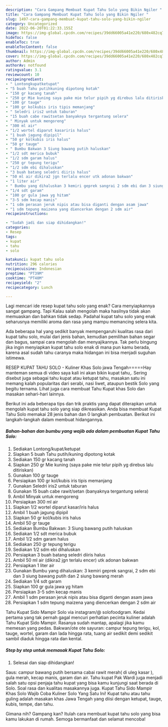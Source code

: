 ```yaml
---
description: "Cara Gampang Membuat Kupat Tahu Solo yang Bikin Ngiler "
title: "Cara Gampang Membuat Kupat Tahu Solo yang Bikin Ngiler "
slug: 1497-cara-gampang-membuat-kupat-tahu-solo-yang-bikin-ngiler
category: Uncategorized
date: 2022-06-20T01:22:33.155Z
image: https://img-global.cpcdn.com/recipes/39dd66005a41e220/680x482cq70/kupat-tahu-solo-foto-resep-utama.jpg
hideToc: false
enableToc: true
enableTocContent: false
thumbnail: https://img-global.cpcdn.com/recipes/39dd66005a41e220/680x482cq70/kupat-tahu-solo-foto-resep-utama.jpg
cover: https://img-global.cpcdn.com/recipes/39dd66005a41e220/680x482cq70/kupat-tahu-solo-foto-resep-utama.jpg
author: Admin
authorAv: notfound
ratingvalue: 3.1
reviewcount: 10
recipeingredient:
- " Lontongkupatketupat"
- "5 buah Tahu putihkuning dipotong kotak"
- "150 gr kacang tanah"
- "250 gr Mie kuning saya pake mie telur pipih yg direbus lalu ditiriskan"
- "100 gr tauge"
- "100 gr kolkubis iris tipis memanjang"
- " Seledri iris2 untuk taburan"
- "15 buah cabe rawitsetan banyaknya tergantung selera"
- " Minyak untuk mengoreng"
- "300 ml air"
- "1/2 wortel diparut kasariris halus"
- "1 buah jagung dipipil"
- "50 gr kolkubis iris halus"
- "50 gr tauge"
- " Bumbu Bakwan 3 Siung bawang putih haluskan"
- "1/2 sdt merica bubuk"
- "1/2 sdm garam halus"
- "250 gr tepung terigu"
- "1/2 sdm ebi dihaluskan"
- "3 buah batang seledri diiris halus"
- "50 ml air dikira2 jgn terlalu encer utk adonan bakwan"
- "1 liter air"
- " Bumbu yang dihaluskan 3 kemiri geprek sangrai 2 sdm ebi dan 3 siung bawang putih dan 2 siung bawang merah"
- "1/4 sdt garam"
- "100 gr gula jawa yg hitam"
- "3-5 sdm kecap manis"
- "1 sdm perasan jeruk nipis atau bisa diganti dengan asam jawa"
- "1 sdm tepung maizena yang diencerkan dengan 2 sdm air"
recipeinstructions:

- "Sudah jadi dan siap dihidangkan!"
categories:
- Resep
tags:
- kupat
- tahu
- solo

katakunci: kupat tahu solo 
nutrition: 296 calories
recipecuisine: Indonesian
preptime: "PT39M"
cooktime: "PT40M"
recipeyield: "2"
recipecategory: Lunch

---
```



Lagi mencari ide resep kupat tahu solo yang enak? Cara menyiapkannya sangat gampang. Tapi Kalau salah mengolah maka hasilnya tidak akan memuaskan dan bahkan tidak sedap. Padahal kupat tahu solo yang enak seharusnya memiliki aroma dan rasa yang mampu memancing selera kita.


Ada beberapa hal yang sedikit banyak mempengaruhi kualitas rasa dari kupat tahu solo, mulai dari jenis bahan, kemudian pemilihan bahan segar dan bagus, sampai cara mengolah dan menyajikannya. Tak perlu bingung jika ingin menyiapkan kupat tahu solo enak di mana pun kamu berada, karena asal sudah tahu caranya maka hidangan ini bisa menjadi suguhan istimewa.

RESEP KUPAT TAHU SOLO - Kuliner Khas Solo jawa Tengah=====Hay manteman semua di video saya kali ini akan bikin kupat tahu,. Sering disebut juga sebagai tahu kupat atau ketupat tahu, masakan satu ini memang kalah popularitas dari serabi, nasi liwet, ataupun bestik Solo yang begitu ternama. Lihat juga cara membuat Tahu Kupat khas Solo dan masakan sehari-hari lainnya.


Berikut ini ada beberapa tips dan trik praktis yang dapat diterapkan untuk mengolah kupat tahu solo yang siap dikreasikan. Anda bisa membuat Kupat Tahu Solo memakai 28 jenis bahan dan 0 langkah pembuatan. Berikut ini langkah-langkah dalam membuat hidangannya.

<!--inarticleads1-->

##### Bahan-bahan dan bumbu yang wajib ada dalam pembuatan Kupat Tahu Solo:

1. Sediakan  Lontong/kupat/ketupat
1. Siapkan 5 buah Tahu putih/kuning dipotong kotak
1. Sediakan 150 gr kacang tanah
1. Siapkan 250 gr Mie kuning (saya pake mie telur pipih yg direbus lalu ditiriskan)
1. Gunakan 100 gr tauge
1. Persiapkan 100 gr kol/kubis iris tipis memanjang
1. Gunakan  Seledri iris2 untuk taburan
1. Gunakan 15 buah cabe rawit/setan (banyaknya tergantung selera)
1. Ambil  Minyak untuk mengoreng
1. Persiapkan 300 ml air
1. Siapkan 1/2 wortel diparut kasar/iris halus
1. Ambil 1 buah jagung dipipil
1. Siapkan 50 gr kol/kubis iris halus
1. Ambil 50 gr tauge
1. Sediakan  Bumbu Bakwan: 3 Siung bawang putih haluskan
1. Sediakan 1/2 sdt merica bubuk
1. Ambil 1/2 sdm garam halus
1. Sediakan 250 gr tepung terigu
1. Sediakan 1/2 sdm ebi dihaluskan
1. Persiapkan 3 buah batang seledri diiris halus
1. Ambil 50 ml air (dikira2 jgn terlalu encer) utk adonan bakwan
1. Persiapkan 1 liter air
1. Gunakan  Bumbu yang dihaluskan: 3 kemiri geprek sangrai, 2 sdm ebi dan 3 siung bawang putih dan 2 siung bawang merah
1. Sediakan 1/4 sdt garam
1. Siapkan 100 gr gula jawa yg hitam
1. Persiapkan 3-5 sdm kecap manis
1. Ambil 1 sdm perasan jeruk nipis atau bisa diganti dengan asam jawa
1. Persiapkan 1 sdm tepung maizena yang diencerkan dengan 2 sdm air


Tahu Kupat Sido Mampir Solo via instagram/@ solofoodgram. Kedai pertama yang tak pernah gagal mencuri perhatian pecinta kuliner adalah Tahu Kupat Sido Mampir. Rasanya sudah mantap, apalagi jika kamu memesan yang pedas. Bakwan/ote ote sayuran: campur tepung terigu, kol, tauge, wortel, garam dan lada hingga rata, tuang air sedikit demi sedikit sambil diaduk hingga rata dan kental. 

<!--inarticleads2-->

##### Step by step untuk memasak Kupat Tahu Solo:


1. Selesai dan siap dihidangkan!

Saus: campur bawang putih bersama cabai rawit merah( di uleg kasar ), gula merah, kecap manis, garam dan air. Tahu kupat Pak Wardi juga menjadi salah satu opsi penjaja tahu kupat yang bisa kamu kunjungi saat berada di Solo. Soal rasa dan kualitas masakannya juga. Kupat Tahu Sido Mampir Khas Solo Wajib Coba Kuliner Solo Yang Satu Ini! Kupat tahu atau tahu guling adalah masakan khas Jawa Tengah yang diisi dengan ketupat, tauge, kubis, tempe, dan tahu. 

Gimana nih? Gampang kan? Itulah cara membuat kupat tahu solo yang bisa kamu lakukan di rumah. Semoga bermanfaat dan selamat mencoba!
